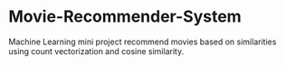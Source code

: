 # Movie-Recommender-System

Machine Learning mini project recommend movies based on similarities using count vectorization and cosine similarity.
